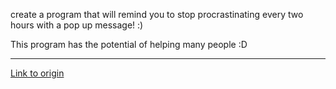 create a program that will remind you to stop procrastinating every two hours with a pop up message! :)

This program has the potential of helping many people :D

---

[Link to origin](https://www.reddit.com/r/dailyprogrammer/qnl1d)